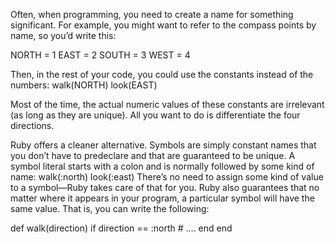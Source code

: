 Often, when programming, you need to create a name for something significant. For example,
you might want to refer to the compass points by name, so you’d write this:

NORTH = 1
EAST = 2
SOUTH = 3
WEST = 4

Then, in the rest of your code, you could use the constants instead of the numbers:
walk(NORTH)
look(EAST)

Most of the time, the actual numeric values of these constants are irrelevant (as long as they
are unique). All you want to do is differentiate the four directions.

Ruby offers a cleaner alternative. Symbols are simply constant names that you don’t have to
predeclare and that are guaranteed to be unique. A symbol literal starts with a colon and is
normally followed by some kind of name:
walk(:north)
look(:east)
There’s no need to assign some kind of value to a symbol—Ruby takes care of that for you.
Ruby also guarantees that no matter where it appears in your program, a particular symbol
will have the same value. That is, you can write the following:

def walk(direction)
	if direction == :north
		# ....
	end
end


